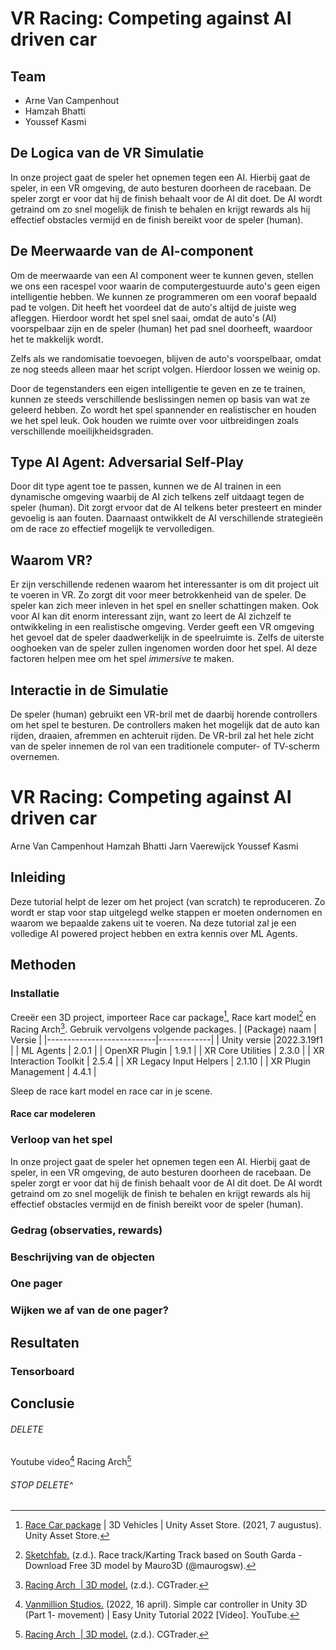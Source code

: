 ﻿# VR Racing: Competing against AI driven car

## Team

- Arne Van Campenhout
- Hamzah Bhatti
- Youssef Kasmi

## De Logica van de VR Simulatie

In onze project gaat de speler het opnemen tegen een AI. Hierbij gaat de speler, in een VR omgeving, de auto besturen doorheen de racebaan. De speler zorgt er voor dat hij de finish behaalt voor de AI dit doet. De AI wordt getraind om zo snel mogelijk de finish te behalen en krijgt rewards als hij effectief obstacles vermijd en de finish bereikt voor de speler (human).

## De Meerwaarde van de AI-component

Om de meerwaarde van een AI component weer te kunnen geven, stellen we ons een racespel voor waarin de computergestuurde auto's geen eigen intelligentie hebben. We kunnen ze programmeren om een vooraf bepaald pad te volgen. Dit heeft het voordeel dat de auto's altijd de juiste weg afleggen. Hierdoor wordt het spel snel saai, omdat de auto's (AI) voorspelbaar zijn en de speler (human) het pad snel doorheeft, waardoor het te makkelijk wordt.

Zelfs als we randomisatie toevoegen, blijven de auto's voorspelbaar, omdat ze nog steeds alleen maar het script volgen. Hierdoor lossen we weinig op. 

Door de tegenstanders een eigen intelligentie te geven en ze te trainen, kunnen ze steeds verschillende beslissingen nemen op basis van wat ze geleerd hebben. Zo wordt het spel spannender en realistischer en houden we het spel leuk. Ook houden we ruimte over voor uitbreidingen zoals verschillende moeilijkheidsgraden.

## Type AI Agent: Adversarial Self-Play

Door dit type agent toe te passen, kunnen we de AI trainen in een dynamische omgeving waarbij de AI zich telkens zelf uitdaagt tegen de speler (human). Dit zorgt ervoor dat de AI telkens beter presteert en minder gevoelig is aan fouten. Daarnaast ontwikkelt de AI verschillende strategieën om de race zo effectief mogelijk te vervolledigen.

## Waarom VR?

Er zijn verschillende redenen waarom het interessanter is om dit project uit te voeren in VR. Zo zorgt dit voor meer betrokkenheid van de speler. De speler kan zich meer inleven in het spel en sneller schattingen maken. Ook voor AI kan dit enorm interessant zijn, want zo leert de AI zichzelf te ontwikkeling in een realistische omgeving. Verder geeft een VR omgeving het gevoel dat de speler daadwerkelijk in de speelruimte is. Zelfs de uiterste ooghoeken van de speler zullen ingenomen worden door het spel. Al deze factoren helpen mee om het spel _immersive_ te maken.

## Interactie in de Simulatie

De speler (human) gebruikt een VR-bril met de daarbij horende controllers om het spel te besturen. De controllers maken het mogelijk dat de auto kan rijden, draaien, afremmen en achteruit rijden. De VR-bril zal het hele zicht van de speler innemen de rol van een traditionele computer- of TV-scherm overnemen.

# VR Racing: Competing against AI driven car

Arne Van Campenhout
Hamzah Bhatti
Jarn Vaerewijck
Youssef Kasmi

## Inleiding

Deze tutorial helpt de lezer om het project (van scratch) te reproduceren. Zo wordt er stap voor stap uitgelegd welke stappen er moeten ondernomen en waarom we bepaalde zakens uit te voeren. Na deze tutorial zal je een volledige AI powered project hebben en extra kennis over ML Agents.

## Methoden
### Installatie

Creeër een 3D project, importeer Race car package[^1], Race kart model[^2] en Racing Arch[^4]. Gebruik vervolgens volgende packages.
| (Package)  naam           | Versie      |
|---------------------------|-------------|
| Unity versie              |2022.3.19f1  |
| ML Agents                 | 2.0.1       |
| OpenXR Plugin             | 1.9.1       |
| XR Core Utilities         | 2.3.0       |
| XR Interaction Toolkit    | 2.5.4       |
| XR Legacy Input Helpers   | 2.1.10      |
| XR Plugin Management      | 4.4.1       | 

Sleep de race kart model en race car in je scene. 

#### Race car modeleren




### Verloop van het spel

In onze project gaat de speler het opnemen tegen een AI. Hierbij gaat de speler, in een VR omgeving, de auto besturen doorheen de racebaan. De speler zorgt er voor dat hij de finish behaalt voor de AI dit doet. De AI wordt getraind om zo snel mogelijk de finish te behalen en krijgt rewards als hij effectief obstacles vermijd en de finish bereikt voor de speler (human).

### Gedrag (observaties, rewards)
### Beschrijving van de objecten
### One pager
### Wijken we af van de one pager?

## Resultaten
### Tensorboard

## Conclusie

###### DELETE
Youtube video[^3]
Racing Arch[^4]

###### STOP DELETE^


[^1]:[Race Car package](https://assetstore.unity.com/packages/3d/vehicles/race-car-package-141690) | 3D Vehicles | Unity Asset Store. (2021, 7 augustus). Unity Asset Store.

[^2]:[Sketchfab.](https://sketchfab.com/3d-models/race-trackkarting-track-based-on-south-garda-32c21042ba144ce9bd2822a88d5b54ec) (z.d.). Race track/Karting Track based on South Garda - Download Free 3D model by Mauro3D (@maurogsw). 

[^3]:[Vanmillion Studios.](https://www.youtube.com/watch?v=jr4eb4F9PSQ) (2022, 16 april). Simple car controller in Unity 3D (Part 1- movement) | Easy Unity Tutorial 2022 [Video]. YouTube.

[^4]:[Racing Arch  | 3D model.](https://www.cgtrader.com/free-3d-models/car/racing-car/racing-arch) (z.d.). CGTrader. 
